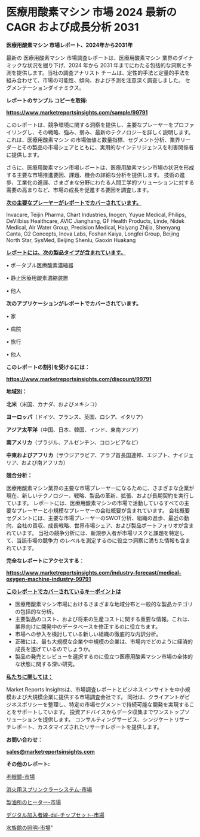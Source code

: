 # 医療用酸素マシン 市場 2024 最新の CAGR および成長分析 2031

<strong>医療用酸素マシン 市場レポート、2024年から2031年</strong>

最新の 医療用酸素マシン 市場調査レポートは、医療用酸素マシン 業界のダイナミックな状況を掘り下げ、2024 年から 2031 年までにわたる包括的な洞察と予測を提供します。当社の調査アナリスト チームは、定性的手法と定量的手法を組み合わせて、市場の可能性、傾向、および予測を注意深く調査しました。 セグメンテーションダイナミクス。



<strong>レポートのサンプル コピーを取得:</strong> <a href=https://www.marketreportsinsights.com/sample/99791>

<strong><u>https://www.marketreportsinsights.com/sample/99791</u></strong></a>

このレポートは、競争環境に関する洞察を提供し、主要なプレーヤーをプロファイリングし、その戦略、強み、弱み、最新のテクノロジーを詳しく説明します。 これは、医療用酸素マシン の市場価値と数量指標、セグメント分析、業界リーダーとその製品の市場シェアとともに、実用的なインテリジェンスを利害関係者に提供します。

さらに、医療用酸素マシン市場レポートは、医療用酸素マシン市場の状況を形成する主要な市場推進要因、課題、機会の詳細な分析を提供します。 技術の進歩、工業化の進展、さまざまな分野にわたる人間工学的ソリューションに対する需要の高まりなど、市場の成長を促進する要因を調査します。



<strong><u>次の主要なプレーヤーがレポートでカバーされています。</u></strong>

Invacare, Teijin Pharma, Chart Industries, Inogen, Yuyue Medical, Philips, DeVilbiss Healthcare, AVIC Jianghang, GF Health Products, Linde, Nidek Medical, Air Water Group, Precision Medical, Haiyang Zhijia, Shenyang Canta, O2 Concepts, Inova Labs, Foshan Kaiya, Longfei Group, Beijing North Star, SysMed, Beijing Shenlu, Gaoxin Huakang



<strong><u><b>レポートには、次の製品タイプが含まれています。</b></u></strong>

• ポータブル医療酸素濃縮器

• 静止医療用酸素濃縮装置

• 他人



<strong><b>次のアプリケーションがレポートでカバーされています。</b></strong>

• 家

• 病院

• 旅行

• 他人



<strong><b>このレポートの割引を受けるには：</b></strong><a href=https://www.marketreportsinsights.com/discount/99791>

<strong><u>https://www.marketreportsinsights.com/discount/99791</u></strong></a>



<strong>地域別：</strong>



<strong>北米</strong>（米国、カナダ、およびメキシコ）



<strong>ヨーロッパ</strong>（ドイツ、フランス、英国、ロシア、イタリア）



<strong>アジア太平洋</strong>（中国、日本、韓国、インド、東南アジア）



<strong>南アメリカ</strong>（ブラジル、アルゼンチン、コロンビアなど）



<strong>中東およびアフリカ</strong>（サウジアラビア、アラブ首長国連邦、エジプト、ナイジェリア、および南アフリカ）



<strong>競合分析：</strong>

医療用酸素マシン業界の主要な市場プレーヤーになるために、さまざまな企業が現在、新しいテクノロジー、戦略、製品の革新、拡張、および長期契約を実行しています。 レポートには、医療用酸素マシンの市場で活動しているすべての主要なプレーヤーと小規模なプレーヤーの会社概要が含まれています。 会社概要セグメントには、主要な市場プレーヤーのSWOT分析、組織の進歩、最近の動向、会社の買収、成長戦略、世界市場シェア、および製品ポートフォリオが含まれています。 当社の競争分析には、新規参入者が市場リスクと課題を特定して、当該市場の競争力 のレベルを測定するのに役立つ洞察に満ちた情報も含まれています。



<strong>完全なレポートにアクセスする</strong>：

<a href=https://www.marketreportsinsights.com/industry-forecast/medical-oxygen-machine-industry-99791>

<strong><u>https://www.marketreportsinsights.com/industry-forecast/medical-oxygen-machine-industry-99791</u></strong></a>



<strong><u><b>このレポートでカバーされているキーポイントは</b></u></strong>
<ul>
  <li>医療用酸素マシン市場におけるさまざまな地域分布と一般的な製品カテゴリの包括的な分析。</li>
  <li>主要製品のコスト、および将来の生産コストに関する重要な情報。これは、業界向けに開発中のデータベースを修正するのに役立ちます。</li>
  <li>市場への参入を検討している新しい組織の徹底的な内訳分析。</li>
  <li>正確には、最も大規模な企業や中規模の企業は、市場内でどのように経済的成長を遂げているのでしょうか。</li>
  <li>製品の発売とレビューを選択するのに役立つ医療用酸素マシン市場の全体的な状態に関する深い研究。</li>
</ul>


<strong><u><b>私たちに関しては：</b></u></strong>

Market Reports Insightsは、市場調査レポートとビジネスインサイトを中小規模および大規模企業に提供する市場調査会社です。 同社は、クライアントがビジネスポリシーを整理し、特定の市場セグメントで持続可能な開発を実現することをサポートしています。 投資アドバイスからデータ収集までワンストップソリューションを提供します。 コンサルティングサービス、シンジケートリサーチレポート、カスタマイズされたリサーチレポートを提供します。



<strong><b>お問い合わせ</b></strong>：

<a href=mailto:sales@marketreportsinsights.com>

<strong><u>sales@marketreportsinsights.com</u></strong></a>



<strong>その他のレポート:</strong>

<a href=https://www.linkedin.com/pulse/老眼鏡-市場-2023-最新の-cagr-および成長分析-2030-hiolf/>老眼鏡-市場</a>

<a href=https://www.linkedin.com/pulse/消火用スプリンクラーシステム-市場-2023-swot-分析と最新イノベーション-2030-pr-news-hub-tft9f/>消火用スプリンクラーシステム-市場</a>

<a href=https://www.linkedin.com/pulse/製油所のヒーター-市場-2030-年までの需要に焦点を当てた-2023-baftf/>製油所のヒーター-市場</a>

<a href=https://www.linkedin.com/pulse/デジタル加入者線-dsl-チップセット-市場-2023-競争分析と事業成長-2030-pr-news-hub-mnm8f/>デジタル加入者線-dsl-チップセット-市場</a>

<a href=https://www.linkedin.com/pulse/水族館の照明-市場-2023-総利益と主要ベンダー-2030-data-dive-discoveries-24-analysis-uo3ec/>水族館の照明-市場</a>"
